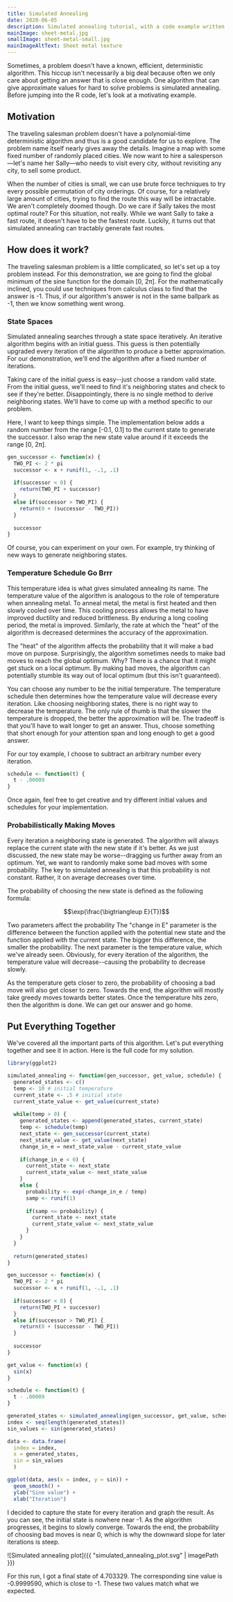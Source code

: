 ```yaml
---
title: Simulated Annealing
date: 2020-06-05
description: Simulated annealing tutorial, with a code example written in R
mainImage: sheet-metal.jpg
smallImage: sheet-metal-small.jpg
mainImageAltText: Sheet metal texture
---
```


Sometimes, a problem doesn't have a known, efficient, deterministic algorithm. This hiccup isn't necessarily a big deal because often we only care about getting an answer that is close enough. One algorithm that can give approximate values for hard to solve problems is simulated annealing. Before jumping into the R code, let's look at a motivating example.

## Motivation
The traveling salesman problem doesn't have a polynomial-time deterministic algorithm and thus is a good candidate for us to explore. The problem name itself nearly gives away the details. Imagine a map with some fixed number of randomly placed cities. We now want to hire a salesperson—let's name her Sally—who needs to visit every city, without revisiting any city, to sell some product.

When the number of cities is small, we can use brute force techniques to try every possible permutation of city orderings. Of course, for a relatively large amount of cities, trying to find the route this way will be intractable. We aren't completely doomed though. Do we care if Sally takes the most optimal route? For this situation, not really. While we want Sally to take a fast route, it doesn't have to be the fastest route. Luckily, it turns out that simulated annealing can tractably generate fast routes.

## How does it work?
The traveling salesman problem is a little complicated, so let's set up a toy problem instead. For this demonstration, we are going to find the global minimum of the sine function for the domain [0, 2π]. For the mathematically inclined, you could use techniques from calculus class to find that the answer is -1. Thus, if our algorithm's answer is not in the same ballpark as -1, then we know something went wrong.

### State Spaces
Simulated annealing searches through a state space iteratively. An iterative algorithm begins with an initial guess. This guess is then potentially upgraded every iteration of the algorithm to produce a better approximation. For our demonstration, we'll end the algorithm after a fixed number of iterations.

Taking care of the initial guess is easy--just choose a random valid state. From the initial guess, we'll need to find it's neighboring states and check to see if they're better. Disappointingly, there is no single method to derive neighboring states. We'll have to come up with a method specific to our problem.

Here, I want to keep things simple. The implementation below adds a random number from the range [-0.1, 0.1] to the current state to generate the successor. I also wrap the new state value around if it exceeds the range [0, 2π]. 

```r
gen_successor <- function(x) {
  TWO_PI <- 2 * pi
  successor <- x + runif(1, -.1, .1)
  
  if(successor < 0) {
    return(TWO_PI + successor)
  }
  else if(successor > TWO_PI) {
    return(0 + (successor - TWO_PI))
  }
    
  successor
}
```

Of course, you can experiment on your own. For example, try thinking of new ways to generate neighboring states.

### Temperature Schedule Go Brrr
This temperature idea is what gives simulated annealing its name. The temperature value of the algorithm is analogous to the role of temperature when annealing metal. To anneal metal, the metal is first heated and then slowly cooled over time. This cooling process allows the metal to have improved ductility and reduced brittleness. By enduring a long cooling period, the metal is improved. Similarly, the rate at which the "heat" of the algorithm is decreased determines the accuracy of the approximation.

The "heat" of the algorithm affects the probability that it will make a bad move on purpose. Surprisingly, the algorithm sometimes needs to make bad moves to reach the global optimum. Why? There is a chance that it might get stuck on a local optimum. By making bad moves, the algorithm can potentially stumble its way out of local optimum (but this isn't guaranteed).

You can choose any number to be the initial temperature. The temperature schedule then determines how the temperature value will decrease every iteration. Like choosing neighboring states, there is no right way to decrease the temperature. The only rule of thumb is that the slower the temperature is dropped, the better the approximation will be. The tradeoff is that you'll have to wait longer to get an answer. Thus, choose something that short enough for your attention span and long enough to get a good answer. 

For our toy example, I choose to subtract an arbitrary number every iteration. 

```r
schedule <- function(t) {
  t - .00009
}
```

Once again, feel free to get creative and try different initial values and schedules for your implementation.

### Probabilistically Making Moves
Every iteration a neighboring state is generated. The algorithm will always replace the current state with the new state if it's better. As we just discussed, the new state may be worse--dragging us further away from an optimum. Yet, we want to randomly make some bad moves with some probability. The key to simulated annealing is that this probability is not constant. Rather, it on average decreases over time.

The probability of choosing the new state is defined as the following formula:

$$\exp(\frac{\bigtriangleup E}{T})$$

Two parameters affect the probability The "change in E" parameter is the difference between the function applied with the potential new state and the function applied with the current state. The bigger this difference, the smaller the probability. The next parameter is the temperature value, which we've already seen. Obviously, for every iteration of the algorithm, the temperature value will decrease--causing the probability to decrease slowly.

As the temperature gets closer to zero, the probability of choosing a bad move will also get closer to zero. Towards the end, the algorithm will mostly take greedy moves towards better states. Once the temperature hits zero, then the algorithm is done. We can get our answer and go home.

## Put Everything Together
We've covered all the important parts of this algorithm. Let's put everything together and see it in action. Here is the full code for my solution.

```r
library(ggplot2)

simulated_annealing <- function(gen_successor, get_value, schedule) {
  generated_states <- c()
  temp <- 10 # initial temperature
  current_state <- .5 # initial state
  current_state_value <- get_value(current_state)
  
  while(temp > 0) {
    generated_states <- append(generated_states, current_state)
    temp <- schedule(temp)
    next_state <- gen_successor(current_state)
    next_state_value <- get_value(next_state)
    change_in_e = next_state_value - current_state_value
    
    if(change_in_e < 0) {
      current_state <- next_state
      current_state_value <- next_state_value
    }
    else {
      probability <- exp(-change_in_e / temp)
      samp <- runif(1)
      
      if(samp <= probability) {
        current_state <- next_state
        current_state_value <- next_state_value
      }
    }
  }
  
  return(generated_states)
}

gen_successor <- function(x) {
  TWO_PI <- 2 * pi
  successor <- x + runif(1, -.1, .1)
  
  if(successor < 0) {
    return(TWO_PI + successor)
  }
  else if(successor > TWO_PI) {
    return(0 + (successor - TWO_PI))
  }
    
  successor
}

get_value <- function(x) {
  sin(x)
}

schedule <- function(t) {
  t - .00009
}

generated_states <- simulated_annealing(gen_successor, get_value, schedule)
index <- seq(length(generated_states))
sin_values <- sin(generated_states)

data <- data.frame(
  index = index, 
  x = generated_states, 
  sin = sin_values
  )

ggplot(data, aes(x = index, y = sin)) +
  geom_smooth() +
  ylab("Sine value") +
  xlab("Iteration")
```

I decided to capture the state for every iteration and graph the result. As you can see, the initial state is nowhere near -1. As the algorithm progresses, it begins to slowly converge. Towards the end, the probability of choosing bad moves is near 0, which is why the downward slope for later iterations is steep.

![Simulated annealing plot]({{ "simulated_annealing_plot.svg" | imagePath }})

For this run, I got a final state of 4.703329. The corresponding sine value is -0.9999590, which is close to -1. These two values match what we expected.